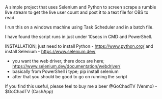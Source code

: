 A simple project that uses Selenium and Python to screen scrape a rumble live stream to get the live user count and post it to a text file for OBS to read.

I run this on a windows machine using Task Scheduler and in a batch file.

I have found the script runs in just under 10secs in CMD and PowerShell.

INSTALLATION;
just need to install Python - https://www.python.org/
and install Selenium - https://www.selenium.dev/
  - you want the web driver, there docs are here; https://www.selenium.dev/documentation/webdriver/
  - basically from PowerShell i type; pip install selenium
  - after that you should be good to go on running the script

If you find this useful, please feel to buy me a beer @GoChadTV (Venmo) - $GoChadTV (CashApp)
